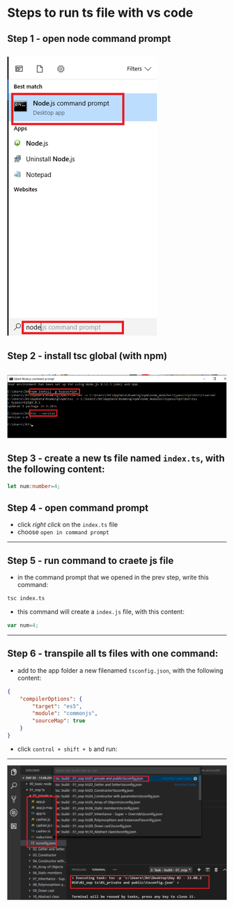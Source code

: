 # Steps to run ts file with vs code
## Step 1 - open node command prompt
![picture](step1.png)
---
## Step 2 - install tsc global (with npm)
![picture](step2.png)
---
## Step 3 - create a new ts file named `index.ts`, with the following content:
```typescript
let num:number=4;
```

## Step 4 - open command prompt
* click *right click* on the `index.ts` file
* choose `open in command prompt`
---
## Step 5 - run command to craete js file
* in the command prompt that we opened in the prev step, write this command:
```bash
tsc index.ts
```
* this command will create a `index.js` file, with this content:
```javascript
var num=4;
```
---
## Step 6 - transpile all ts files with one command:
* add to the app folder a new filenamed `tsconfig.json`, with the following content:
```json
{
    "compilerOptions": {
        "target": "es5",
        "module": "commonjs",
        "sourceMap": true
    }
}
```
* click `control + shift + b` and run:
***
![picture](step3.png)




